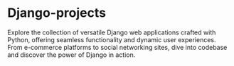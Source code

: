 # Django-projects
 Explore the collection of versatile Django web applications crafted with Python, offering seamless functionality and dynamic user experiences. From e-commerce platforms to social networking sites, dive into codebase and discover the power of Django in action.
